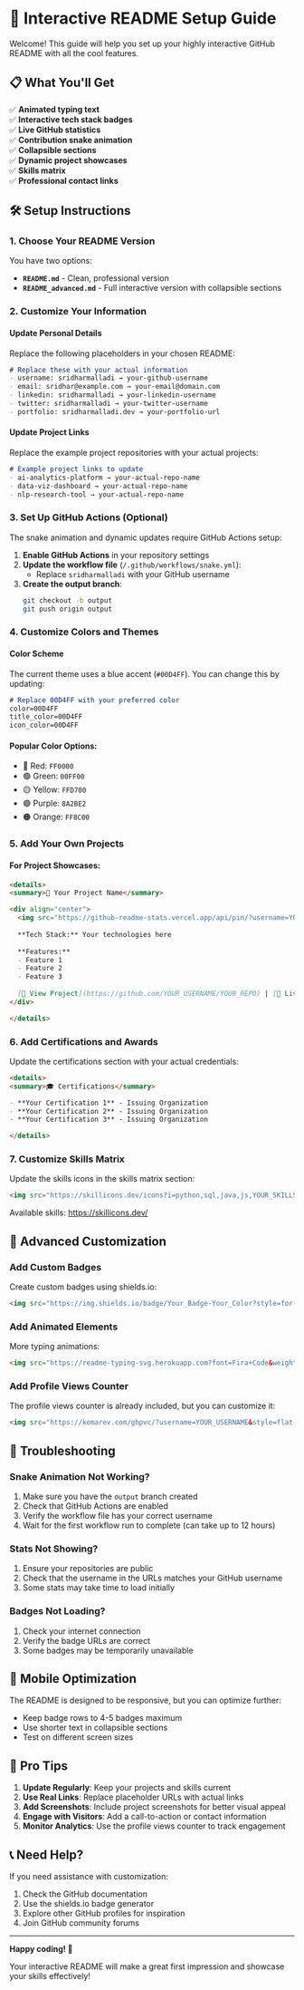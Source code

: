 # 🚀 Interactive README Setup Guide

Welcome! This guide will help you set up your highly interactive GitHub README with all the cool features.

## 📋 What You'll Get

✅ **Animated typing text**  
✅ **Interactive tech stack badges**  
✅ **Live GitHub statistics**  
✅ **Contribution snake animation**  
✅ **Collapsible sections**  
✅ **Dynamic project showcases**  
✅ **Skills matrix**  
✅ **Professional contact links**  

## 🛠️ Setup Instructions

### 1. Choose Your README Version

You have two options:

- **`README.md`** - Clean, professional version
- **`README_advanced.md`** - Full interactive version with collapsible sections

### 2. Customize Your Information

#### Update Personal Details
Replace the following placeholders in your chosen README:

```markdown
# Replace these with your actual information
- username: sridharmalladi → your-github-username
- email: sridhar@example.com → your-email@domain.com
- linkedin: sridharmalladi → your-linkedin-username
- twitter: sridharmalladi → your-twitter-username
- portfolio: sridharmalladi.dev → your-portfolio-url
```

#### Update Project Links
Replace the example project repositories with your actual projects:

```markdown
# Example project links to update
- ai-analytics-platform → your-actual-repo-name
- data-viz-dashboard → your-actual-repo-name
- nlp-research-tool → your-actual-repo-name
```

### 3. Set Up GitHub Actions (Optional)

The snake animation and dynamic updates require GitHub Actions setup:

1. **Enable GitHub Actions** in your repository settings
2. **Update the workflow file** (`/.github/workflows/snake.yml`):
   - Replace `sridharmalladi` with your GitHub username
3. **Create the output branch**:
   ```bash
   git checkout -b output
   git push origin output
   ```

### 4. Customize Colors and Themes

#### Color Scheme
The current theme uses a blue accent (`#00D4FF`). You can change this by updating:

```markdown
# Replace 00D4FF with your preferred color
color=00D4FF
title_color=00D4FF
icon_color=00D4FF
```

#### Popular Color Options:
- 🔴 Red: `FF0000`
- 🟢 Green: `00FF00`
- 🟡 Yellow: `FFD700`
- 🟣 Purple: `8A2BE2`
- 🟠 Orange: `FF8C00`

### 5. Add Your Own Projects

#### For Project Showcases:
```markdown
<details>
<summary>🎯 Your Project Name</summary>

<div align="center">
  <img src="https://github-readme-stats.vercel.app/api/pin/?username=YOUR_USERNAME&repo=YOUR_REPO&theme=radical&hide_border=true&bg_color=0D1117&title_color=00D4FF&text_color=FFFFFF" alt="Project Name"/>
  
  **Tech Stack:** Your technologies here
  
  **Features:**
  - Feature 1
  - Feature 2
  - Feature 3
  
  [🔗 View Project](https://github.com/YOUR_USERNAME/YOUR_REPO) | [🚀 Live Demo](https://your-demo-url.com)
</div>

</details>
```

### 6. Add Certifications and Awards

Update the certifications section with your actual credentials:

```markdown
<details>
<summary>🎓 Certifications</summary>

- **Your Certification 1** - Issuing Organization
- **Your Certification 2** - Issuing Organization
- **Your Certification 3** - Issuing Organization

</details>
```

### 7. Customize Skills Matrix

Update the skills icons in the skills matrix section:

```markdown
<img src="https://skillicons.dev/icons?i=python,sql,java,js,YOUR_SKILLS&theme=dark" alt="Skills" />
```

Available skills: https://skillicons.dev/

## 🎨 Advanced Customization

### Add Custom Badges
Create custom badges using shields.io:

```markdown
<img src="https://img.shields.io/badge/Your_Badge-Your_Color?style=for-the-badge&logo=your-logo&logoColor=white" alt="Your Badge" />
```

### Add Animated Elements
More typing animations:

```markdown
<img src="https://readme-typing-svg.herokuapp.com?font=Fira+Code&weight=500&size=20&pause=1000&color=00D4FF&center=true&vCenter=true&width=600&height=50&lines=Your+Custom+Text+Here" alt="Typing SVG" />
```

### Add Profile Views Counter
The profile views counter is already included, but you can customize it:

```markdown
<img src="https://komarev.com/ghpvc/?username=YOUR_USERNAME&style=flat-square&color=blue" alt="Profile Views" />
```

## 🔧 Troubleshooting

### Snake Animation Not Working?
1. Make sure you have the `output` branch created
2. Check that GitHub Actions are enabled
3. Verify the workflow file has your correct username
4. Wait for the first workflow run to complete (can take up to 12 hours)

### Stats Not Showing?
1. Ensure your repositories are public
2. Check that the username in the URLs matches your GitHub username
3. Some stats may take time to load initially

### Badges Not Loading?
1. Check your internet connection
2. Verify the badge URLs are correct
3. Some badges may be temporarily unavailable

## 📱 Mobile Optimization

The README is designed to be responsive, but you can optimize further:

- Keep badge rows to 4-5 badges maximum
- Use shorter text in collapsible sections
- Test on different screen sizes

## 🚀 Pro Tips

1. **Update Regularly**: Keep your projects and skills current
2. **Use Real Links**: Replace placeholder URLs with actual links
3. **Add Screenshots**: Include project screenshots for better visual appeal
4. **Engage with Visitors**: Add a call-to-action or contact information
5. **Monitor Analytics**: Use the profile views counter to track engagement

## 📞 Need Help?

If you need assistance with customization:

1. Check the GitHub documentation
2. Use the shields.io badge generator
3. Explore other GitHub profiles for inspiration
4. Join GitHub community forums

---

**Happy coding! 🎉**

Your interactive README will make a great first impression and showcase your skills effectively! 